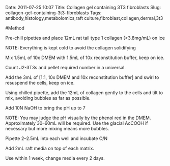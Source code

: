 Date: 2011-07-25 10:07
Title: Collagen gel containing 3T3 fibroblasts 
Slug: collagen-gel-containing-3t3-fibroblasts
Tags: antibody,histology,metabolomics,raft culture,fibroblast,collagen,dermal,3t3





#Method

Pre-chill pipettes and place 12mL rat tail type 1 collagen (&gt;3.8mg/mL) on ice

NOTE: Everything is kept cold to avoid the collagen solidifying



Mix 1.5mL of 10x DMEM with 1.5mL of 10x reconstitution buffer, keep on ice.



Count J2-3T3s and pellet required number in a universal.



Add the 3mL of [1:1, 10x DMEM and 10x reconstitution buffer] and swirl to resuspend the cells, keep on ice.



Using chilled pipette, add the 12mL of collagen gently to the cells and tilt to mix, avoiding bubbles as far as possible.



Add 10N NaOH to bring the pH up to 7

NOTE: You may judge the pH visually by the phenol red in the DMEM. Approximately 30–60mL will be required. Use the glacial AcCOOH if necessary but more mixing means more bubbles.



Pipette 2–2.5mL into each well and incubate O/N



Add 2mL raft media on top of each matrix.



Use within 1 week, change media every 2 days.




